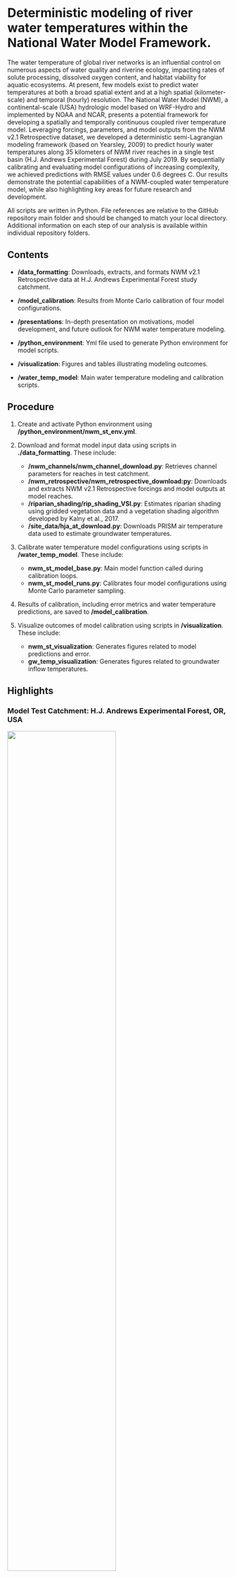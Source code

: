 # Deterministic modeling of river water temperatures within the National Water Model Framework.

The water temperature of global river networks is an influential control on numerous aspects of water quality and riverine ecology, impacting rates of solute processing, dissolved oxygen content, and habitat viability for aquatic ecosystems. At present, few models exist to predict water temperatures at both a broad spatial extent and at a high spatial (kilometer-scale) and temporal (hourly) resolution. The National Water Model (NWM), a continental-scale (USA) hydrologic model based on WRF-Hydro and implemented by NOAA and NCAR, presents a potential framework for developing a spatially and temporally continuous coupled river temperature model. Leveraging forcings, parameters, and model outputs from the NWM v2.1 Retrospective dataset, we developed a deterministic semi-Lagrangian modeling framework (based on Yearsley, 2009) to predict hourly water temperatures along 35 kilometers of NWM river reaches in a single test basin (H.J. Andrews Experimental Forest) during July 2019. By sequentially calibrating and evaluating model configurations of increasing complexity, we achieved predictions with RMSE values under 0.6 degrees C. Our results demonstrate the potential capabilities of a NWM-coupled water temperature model, while also highlighting key areas for future research and development.

All scripts are written in Python. File references are relative to the GitHub repository main folder and should be changed to match your local directory. Additional information on each step of our analysis is available within individual repository folders.

## Contents

-   **/data_formatting**: Downloads, extracts, and formats NWM v2.1 Retrospective data at H.J. Andrews Experimental Forest study catchment.

-   **/model_calibration**: Results from Monte Carlo calibration of four model configurations.

-   **/presentations**: In-depth presentation on motivations, model development, and future outlook for NWM water temperature modeling.

-   **/python_environment**: Yml file used to generate Python environment for model scripts.

-   **/visualization**: Figures and tables illustrating modeling outcomes.

-   **/water_temp_model**: Main water temperature modeling and calibration scripts.


## Procedure

1.  Create and activate Python environment using **/python_environment/nwm_st_env.yml**.

2.  Download and format model input data using scripts in **./data_formatting**. These include:
    -   **/nwm_channels/nwm_channel_download.py**: Retrieves channel parameters for reaches in test catchment.
    -   **/nwm_retrospective/nwm_retrospective_download:py**: Downloads and extracts NWM v2.1 Retrospective forcings and model outputs at model reaches.
    -   **/riparian_shading/rip_shading_VSI.py**: Estimates riparian shading using gridded vegetation data and a vegetation shading algorithm developed by Kalny et al., 2017.
    -   **/site_data/hja_at_download.py**: Downloads PRISM air temperature data used to estimate groundwater temperatures.
    
3.  Calibrate water temperature model configurations using scripts in **/water_temp_model**. These include:
    -   **nwm_st_model_base.py**: Main model function called during calibration loops.
    -   **nwm_st_model_runs.py**: Calibrates four model configurations using Monte Carlo parameter sampling.
    
4.  Results of calibration, including error metrics and water temperature predictions, are saved to **/model_calibration**.

5.  Visualize outcomes of model calibration using scripts in **/visualization**. These include:
    -   **nwm_st_visualization**: Generates figures related to model predictions and error.
    -   **gw_temp_visualization**: Generates figures related to groundwater inflow temperatures.
    

## Highlights

### Model Test Catchment: H.J. Andrews Experimental Forest, OR, USA

<img src="visualization/figures/figure1/figure1.png" width="70%" height="70%">

**Figure 1.** Location of water temperature gages (‘Headwater’: GSMACK, ‘Outlet’: GSLOOK) with the H.J. Andrews Experimental Forest watershed in relation to channels identified by the National Water Model.

### Modeled Heat Fluxes and Associated NWM Inputs

<img src="visualization/figures/figure2/figure2.png" width="80%" height="80%">

**Figure 2.** Primary atmospheric, radiative, and hydrologic heat fluxes represented in the water temperature model. Model data sources fall into four broad categories: NWM gridded forcings, NWM model outputs, NWM channel route link files, and external data unconstrained by the NWM. The color and shape of symbology indicates how each variable contributes to calculated heat fluxes in the model.
 
### Approach to Estimating Groundwater Inflow Temperatures

<img src="visualization/figures/figure3/figure3.png" width="80%" height="80%">

**Figure 3.** Estimated groundwater inflow temperatures for (a) WY2019 and (b) July 2019 study period at the headwaters of Mack Creek for a range of *C<sub>AT-GW<sub>* (air temperature scaling coefficient) values. Values of *C<sub>AT-GW<sub>*, closer to 0 represent relatively deeper sourcing depths while values of *C<sub>AT-GW<sub>* closer to 1 represent relatively shallower sourcing depths.
 
### Prediction RMSE Across Model Configurations

<img src="visualization/figures/figure4/figure4.png" width="60%" height="60%">

**Figure 4.** Simulated water temperature RMSE at headwater (Mack Creek) and outlet (Lookout Creek) gages for 5,000 Monte Carlo calibration runs of each model configuration (gray). Top 50 (1st percentile) runs of each model configuration, ranked by weighted RMSE (weighted headwater (25%) and outlet (75%) RMSE), are highlighted.

### Model Performance Across Error Metrics

<img src="visualization/figures/figure5/figure5.png" width="40%" height="40%">

**Figure 5.** Performance of four model configurations at the headwater (Mack Creek) and outlet (Lookout Creek) gages, evaluated across three metrics of model error (RMSE: root mean square error; DMax: daily maxima error; DMin: daily minima error). Error metrics calculated using top 50 runs (1st percentile) ranked by weighted headwater and outlet RMSE for each configuration.

### Water Temperature Prediction Envelopes at Headwater Gage

<img src="visualization/figures/figure6/figure6.png" width="50%" height="50%">

**Figure 6.** Observed headwater temperatures (black) and 5/95th confidence envelope of water temperature predictions at the headwater gage across model configurations M1, M2, M3, and M4 for the top 50 runs (1st percentile) ranked by weighted headwater and outlet RMSE.

### Water Temperature Prediction Envelopes at Outlet Gage

<img src="visualization/figures/figure7/figure7.png" width="50%" height="50%">

**Figure 7.** Observed headwater temperatures (black) and 5/95th confidence envelope of water temperature predictions at the outlet gage across model configurations M1, M2, M3, and M4 for the top 50 runs (1st percentile) ranked by weighted headwater and outlet RMSE.

### Water Temperature Model Forulations

<img src="visualization/tables/table1/table1.png" width="70%" height="70%">

**Table 1.** Water temperature model formulations, tuned parameters, and number of parameters.

### Calibrated Parameter Definitions and Ranges

<img src="visualization/tables/table2/table2.png" width="55%" height="55%">

**Table 2.** Definitions and ranges of parameters used in Monte Carlo tuning of models M1-M4.

### Optimal Parameter Values for Calibrated Runs

<img src="visualization/tables/table3/table3.png" width="50%" height="50%">

**Table 3.** Optimal mean parameter values for top 50 runs of each model (M1-M4).
